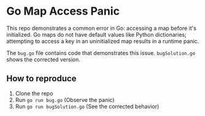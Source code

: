 # Go Map Access Panic

This repo demonstrates a common error in Go: accessing a map before it's initialized.  Go maps do not have default values like Python dictionaries; attempting to access a key in an uninitialized map results in a runtime panic.

The `bug.go` file contains code that demonstrates this issue.  `bugSolution.go` shows the corrected version.

## How to reproduce

1. Clone the repo
2. Run `go run bug.go`  (Observe the panic)
3. Run `go run bugSolution.go` (See the corrected behavior)